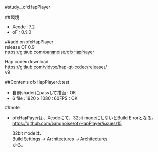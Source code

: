 #study__ofxHapPlayer

##環境
*	Xcode : 7.2
*	oF : 0.9.0

##add on
ofxHapPlayer  
release OF 0.9  
https://github.com/bangnoise/ofxHapPlayer  

Hap codec download  
https://github.com/vidvox/hap-qt-codec/releases/  
v9

##Contents
ofxHapPlayerのtest.

*	自前shaderにpassして描画 : OK
*	6 file : 1920 x 1080 : 60FPS : OK


##note
*	ofxHapPayerは、Xcodeにて、32bit modeにしないとBuild Errorとなる。
	https://github.com/bangnoise/ofxHapPlayer/issues/15
	
	32bit modeは、  
	Build Settings -> Architectures -> Architectures  
	から。


